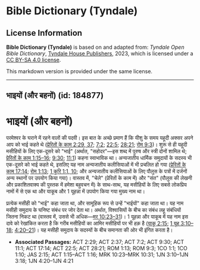 # Bible Dictionary (Tyndale)

## License Information

**Bible Dictionary (Tyndale)** is based on and adapted from: _Tyndale Open Bible Dictionary_, [Tyndale House Publishers](https://tyndaleopenresources.com/), 2023, which is licensed under a [CC BY-SA 4.0 license](https://creativecommons.org/licenses/by-sa/4.0/legalcode.en).

This markdown version is provided under the same license.



--------------------------------

## भाइयों (और बहनों) (id: 184877)

भाइयों (और बहनों)
=================

परमेश्वर के घराने में रहने वालों की पदवी। इस बात के अच्छे प्रमाण हैं कि यीशु के समय यहूदी अक्सर अपने आप को भाई कहते थे ([प्रेरितों के काम 2:29, 37](https://ref.ly/Acts2:29,Acts2:37); [7:2](https://ref.ly/Acts7:2); [22:5](https://ref.ly/Acts22:5); [28:21](https://ref.ly/Acts28:21); [रोम 9:3](https://ref.ly/Rom9:3))। शुरू से ही यहूदी मसीहियों के लिए एक\-दूसरे को "भाई" (अर्थात, "सहोदर"—इस शब्द में पुरुष और स्त्री दोनों शामिल थे; [प्रेरितों के काम 1:15–16](https://ref.ly/Acts1:15-Acts1:16); [9:30](https://ref.ly/Acts9:30); [11:1](https://ref.ly/Acts11:1)) कहना स्वाभाविक था। अन्यजातीय धार्मिक समुदायों के सदस्य भी एक\-दूसरे को भाई कहते थे, इसलिए यह नाम अन्यजातीय कलीसियाओं में भी प्रचलित हो गया ([प्रेरितों के काम 17:14](https://ref.ly/Acts17:14); [रोम 1:13](https://ref.ly/Rom1:13); [1 कुरि 1:1, 10](https://ref.ly/1Cor1:1,1Cor1:10); और अन्यजातीय कलीसियाओं के लिए पौलुस के पत्रों में दर्जनों अन्य स्थानों पर उपयोग किया गया)। वास्तव में, "चेले" (प्रेरितों के काम में) और "संत" (पौलुस की लेखनी और प्रकाशितवाक्य की पुस्तक में हमेशा बहुवचन में) के साथ\-साथ, यह मसीहियों के लिए सबसे लोकप्रिय नामों में से एक था और याकूब और 1 यूहन्ना में उपयोग किया गया मुख्य नाम था।

प्रत्येक मसीही को "भाई" कहा जाता था, और सामूहिक रूप से उन्हें "भाईयों" कहा जाता था। यह नाम मसीही समुदाय के घनिष्ट संबंध पर जोर देता था। अर्थात, विश्वासियों के बीच का संबंध लहू संबंधियों जितना निकट था (वास्तव में, उससे भी अधिक—[मर 10:23–31](https://ref.ly/Mark10:23-Mark10:31))। 1 यूहन्ना और याकूब में यह नाम इस दावे को रेखांकित करता है कि गरीब मसीहियों का आमिर मसीहियों पर भी हक़ है ([याकू 2:15](https://ref.ly/Jas2:15); [1 यूह 3:10–18](https://ref.ly/1John3:10-1John3:18); [4:20–21](https://ref.ly/1John4:20-1John4:21))। यह मसीही समुदाय के सदस्यों के बीच समानता की ओर भी इंगित करता है।

* **Associated Passages:** ACT 2:29; ACT 2:37; ACT 7:2; ACT 9:30; ACT 11:1; ACT 17:14; ACT 22:5; ACT 28:21; ROM 1:13; ROM 9:3; 1CO 1:1; 1CO 1:10; JAS 2:15; ACT 1:15–ACT 1:16; MRK 10:23–MRK 10:31; 1JN 3:10–1JN 3:18; 1JN 4:20–1JN 4:21


